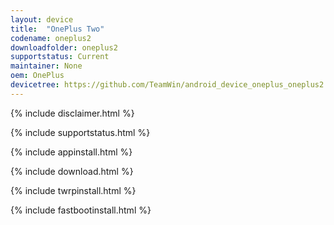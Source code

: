 ```yaml
---
layout: device
title:  "OnePlus Two"
codename: oneplus2
downloadfolder: oneplus2
supportstatus: Current
maintainer: None
oem: OnePlus
devicetree: https://github.com/TeamWin/android_device_oneplus_oneplus2
---
```


{% include disclaimer.html %}

{% include supportstatus.html %}

{% include appinstall.html %}

{% include download.html %}

{% include twrpinstall.html %}

{% include fastbootinstall.html %}
